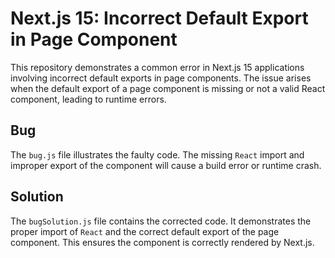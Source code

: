 # Next.js 15: Incorrect Default Export in Page Component

This repository demonstrates a common error in Next.js 15 applications involving incorrect default exports in page components.  The issue arises when the default export of a page component is missing or not a valid React component, leading to runtime errors.

## Bug

The `bug.js` file illustrates the faulty code. The missing `React` import and improper export of the component will cause a build error or runtime crash.

## Solution

The `bugSolution.js` file contains the corrected code.  It demonstrates the proper import of `React` and the correct default export of the page component. This ensures the component is correctly rendered by Next.js.